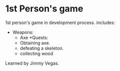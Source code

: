 # 1st Person's game

1st person's game in development process. 
includes:
* Weapons:
  * Axe
*Quests:
  * Obtaining axe.
  * defeating a skeleton.
  * collecting wood

Learned by Jimmy Vegas.
